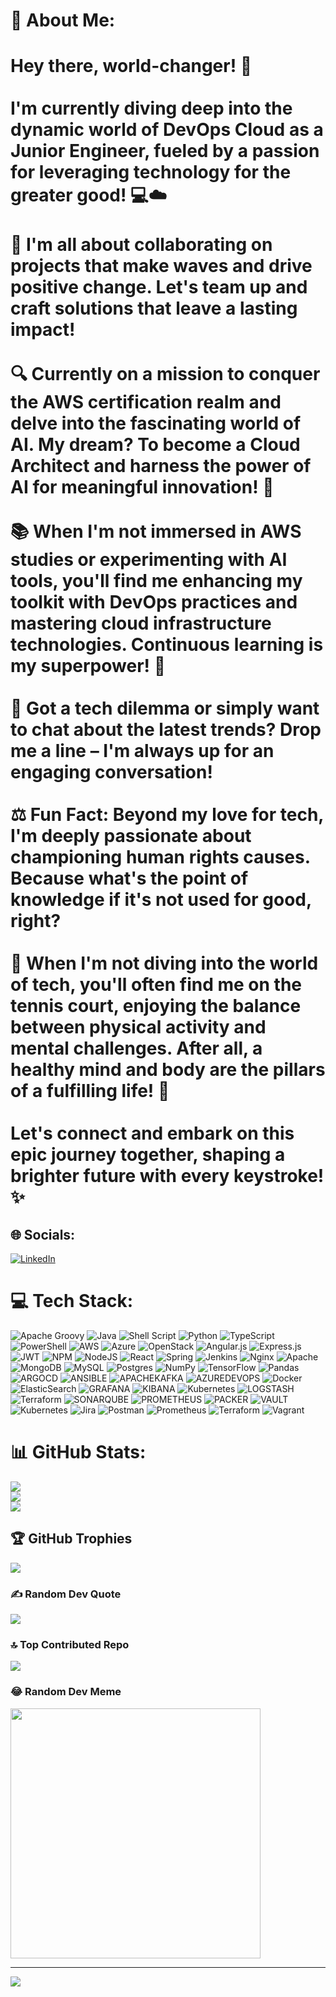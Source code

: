 
# 💫 About Me:
# Hey there, world-changer! 👋<br><br>I'm currently diving deep into the dynamic world of DevOps Cloud as a Junior Engineer, fueled by a passion for leveraging technology for the greater good! 💻☁️<br><br>🤝 I'm all about collaborating on projects that make waves and drive positive change. Let's team up and craft solutions that leave a lasting impact!<br><br>🔍 Currently on a mission to conquer the AWS certification realm and delve into the fascinating world of AI. My dream? To become a Cloud Architect and harness the power of AI for meaningful innovation! 🚀<br><br>📚 When I'm not immersed in AWS studies or experimenting with AI tools, you'll find me enhancing my toolkit with DevOps practices and mastering cloud infrastructure technologies. Continuous learning is my superpower! 📖<br><br>💬 Got a tech dilemma or simply want to chat about the latest trends? Drop me a line – I'm always up for an engaging conversation!<br><br>⚖️ Fun Fact: Beyond my love for tech, I'm deeply passionate about championing human rights causes. Because what's the point of knowledge if it's not used for good, right?<br><br>🎾 When I'm not diving into the world of tech, you'll often find me on the tennis court, enjoying the balance between physical activity and mental challenges. After all, a healthy mind and body are the pillars of a fulfilling life! 🎾<br><br>Let's connect and embark on this epic journey together, shaping a brighter future with every keystroke! ✨<br>


## 🌐 Socials:
[![LinkedIn](https://img.shields.io/badge/LinkedIn-%230077B5.svg?logo=linkedin&logoColor=white)](https://linkedin.com/in/https://www.linkedin.com/in/nour-mrad-link) 

# 💻 Tech Stack:
![Apache Groovy](https://img.shields.io/badge/Apache%20Groovy-4298B8.svg?style=flat-square&logo=Apache+Groovy&logoColor=white) ![Java](https://img.shields.io/badge/java-%23ED8B00.svg?style=flat-square&logo=openjdk&logoColor=white) ![Shell Script](https://img.shields.io/badge/shell_script-%23121011.svg?style=flat-square&logo=gnu-bash&logoColor=white) ![Python](https://img.shields.io/badge/python-3670A0?style=flat-square&logo=python&logoColor=ffdd54) ![TypeScript](https://img.shields.io/badge/typescript-%23007ACC.svg?style=flat-square&logo=typescript&logoColor=white) ![PowerShell](https://img.shields.io/badge/PowerShell-%235391FE.svg?style=flat-square&logo=powershell&logoColor=white) ![AWS](https://img.shields.io/badge/AWS-%23FF9900.svg?style=flat-square&logo=amazon-aws&logoColor=white) ![Azure](https://img.shields.io/badge/azure-%230072C6.svg?style=flat-square&logo=microsoftazure&logoColor=white) ![OpenStack](https://img.shields.io/badge/Openstack-%23f01742.svg?style=flat-square&logo=openstack&logoColor=white) ![Angular.js](https://img.shields.io/badge/angular.js-%23E23237.svg?style=flat-square&logo=angularjs&logoColor=white) ![Express.js](https://img.shields.io/badge/express.js-%23404d59.svg?style=flat-square&logo=express&logoColor=%2361DAFB) ![JWT](https://img.shields.io/badge/JWT-black?style=flat-square&logo=JSON%20web%20tokens) ![NPM](https://img.shields.io/badge/NPM-%23CB3837.svg?style=flat-square&logo=npm&logoColor=white) ![NodeJS](https://img.shields.io/badge/node.js-6DA55F?style=flat-square&logo=node.js&logoColor=white) ![React](https://img.shields.io/badge/react-%2320232a.svg?style=flat-square&logo=react&logoColor=%2361DAFB) ![Spring](https://img.shields.io/badge/spring-%236DB33F.svg?style=flat-square&logo=spring&logoColor=white) ![Jenkins](https://img.shields.io/badge/jenkins-%232C5263.svg?style=flat-square&logo=jenkins&logoColor=white) ![Nginx](https://img.shields.io/badge/nginx-%23009639.svg?style=flat-square&logo=nginx&logoColor=white) ![Apache](https://img.shields.io/badge/apache-%23D42029.svg?style=flat-square&logo=apache&logoColor=white) ![MongoDB](https://img.shields.io/badge/MongoDB-%234ea94b.svg?style=flat-square&logo=mongodb&logoColor=white) ![MySQL](https://img.shields.io/badge/mysql-%2300000f.svg?style=flat-square&logo=mysql&logoColor=white) ![Postgres](https://img.shields.io/badge/postgres-%23316192.svg?style=flat-square&logo=postgresql&logoColor=white) ![NumPy](https://img.shields.io/badge/numpy-%23013243.svg?style=flat-square&logo=numpy&logoColor=white) ![TensorFlow](https://img.shields.io/badge/TensorFlow-%23FF6F00.svg?style=flat-square&logo=TensorFlow&logoColor=white) ![Pandas](https://img.shields.io/badge/pandas-%23150458.svg?style=flat-square&logo=pandas&logoColor=white) ![ARGOCD](https://img.shields.io/badge/argo-EF7B4D.svg?style=flat-square&logo=argo&logoColor=white&color=%23EF7B4D) ![ANSIBLE](https://img.shields.io/badge/ansible-%231A1918.svg?style=flat-square&logo=ansible&logoColor=white) ![APACHEKAFKA](https://img.shields.io/badge/apachekafka-231F20.svg?style=flat-square&logo=apachekafka&logoColor=white&color=%23231F20) ![AZUREDEVOPS](https://img.shields.io/badge/azuredevops-0078D7.svg?style=flat-square&logo=azuredevops&logoColor=white&color=%230078D7) ![Docker](https://img.shields.io/badge/docker-%230db7ed.svg?style=flat-square&logo=docker&logoColor=white) ![ElasticSearch](https://img.shields.io/badge/-ElasticSearch-005571?style=flat-square&logo=elasticsearch) ![GRAFANA](https://img.shields.io/badge/grafana-F46800.svg?style=flat-square&logo=grafana&logoColor=white&color=%23F46800) ![KIBANA](https://img.shields.io/badge/kibana-005571.svg?style=flat-square&logo=kibana&logoColor=white&color=%23005571) ![Kubernetes](https://img.shields.io/badge/kubernetes-%23326ce5.svg?style=flat-square&logo=kubernetes&logoColor=white) ![LOGSTASH](https://img.shields.io/badge/logstash-005571.svg?style=flat-square&logo=logstash) ![Terraform](https://img.shields.io/badge/terraform-%235835CC.svg?style=flat-square&logo=terraform&logoColor=white) ![SONARQUBE](https://img.shields.io/badge/sonarqube-4E9BCD.svg?style=flat-square&logo=sonarqube&logoColor=white&color=%234E9BCD) ![PROMETHEUS](https://img.shields.io/badge/prometheus-E6522C.svg?style=flat-square&logo=prometheus&logoColor=white&color=%23E6522C) ![PACKER](https://img.shields.io/badge/packer-02A8EF.svg?style=flat-square&logo=packer&logoColor=white&color=%2302A8EF) ![VAULT](https://img.shields.io/badge/vault-FFEC6E.svg?style=flat-square&logo=vault&logoColor=white&color=%23FFEC6E) ![Kubernetes](https://img.shields.io/badge/kubernetes-%23326ce5.svg?style=flat-square&logo=kubernetes&logoColor=white) ![Jira](https://img.shields.io/badge/jira-%230A0FFF.svg?style=flat-square&logo=jira&logoColor=white) ![Postman](https://img.shields.io/badge/Postman-FF6C37?style=flat-square&logo=postman&logoColor=white) ![Prometheus](https://img.shields.io/badge/Prometheus-E6522C?style=flat-square&logo=Prometheus&logoColor=white) ![Terraform](https://img.shields.io/badge/terraform-%235835CC.svg?style=flat-square&logo=terraform&logoColor=white) ![Vagrant](https://img.shields.io/badge/vagrant-%231563FF.svg?style=flat-square&logo=vagrant&logoColor=white)
# 📊 GitHub Stats:
![](https://github-readme-stats.vercel.app/api?username=Nour9911&theme=radical&hide_border=false&include_all_commits=true&count_private=true)<br/>
![](https://github-readme-streak-stats.herokuapp.com/?user=Nour9911&theme=radical&hide_border=false)<br/>
![](https://github-readme-stats.vercel.app/api/top-langs/?username=Nour9911&theme=radical&hide_border=false&include_all_commits=true&count_private=true&layout=compact)

## 🏆 GitHub Trophies
![](https://github-profile-trophy.vercel.app/?username=Nour9911&theme=radical&no-frame=false&no-bg=false&margin-w=4)

### ✍️ Random Dev Quote
![](https://quotes-github-readme.vercel.app/api?type=horizontal&theme=merko)

### 🔝 Top Contributed Repo
![](https://github-contributor-stats.vercel.app/api?username=Nour9911&limit=5&theme=monokai&combine_all_yearly_contributions=true)

### 😂 Random Dev Meme
<img src='https://randommeme-five.vercel.app/' style="height: 400px;"/>

---
[![](https://visitcount.itsvg.in/api?id=Nour9911&icon=1&color=1)](https://visitcount.itsvg.in)

<!-- Proudly created with GPRM ( https://gprm.itsvg.in ) -->

